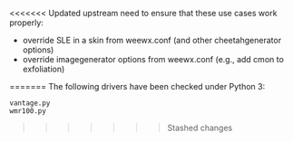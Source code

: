 <<<<<<< Updated upstream
need to ensure that these use cases work properly:
- override SLE in a skin from weewx.conf (and other cheetahgenerator options)
- override imagegenerator options from weewx.conf (e.g., add cmon to exfoliation)

=======
The following drivers have been checked under Python 3:

```
vantage.py
wmr100.py
```
>>>>>>> Stashed changes
